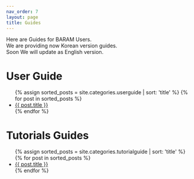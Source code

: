 ```yaml
---
nav_order: 7
layout: page
title: Guides
---
```


Here are Guides for BARAM Users.<br>
We are providing now Korean version guides.<br>
Soon We will update as English version.<br>

<h1>User Guide</h1>

<ul>
  {% assign sorted_posts = site.categories.userguide | sort: 'title' %}
  {% for post in sorted_posts %}
    <li><a href="{{ site.baseurl }}{{ post.url }}">{{ post.title }}</a></li>
  {% endfor %}
</ul>

<h1>Tutorials Guides</h1>

<ul>
  {% assign sorted_posts = site.categories.tutorialguide | sort: 'title' %}
  {% for post in sorted_posts %}
    <li><a href="{{ site.baseurl }}{{ post.url }}">{{ post.title }}</a></li>
  {% endfor %}
</ul>
